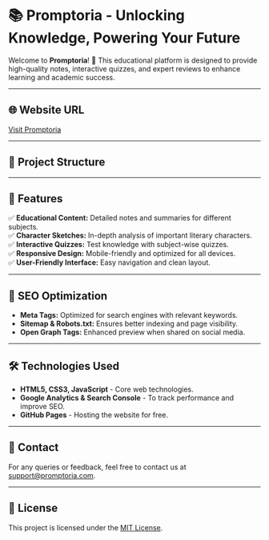# 📚 Promptoria - Unlocking Knowledge, Powering Your Future

Welcome to **Promptoria**! 🚀 This educational platform is designed to provide high-quality notes, interactive quizzes, and expert reviews to enhance learning and academic success.

---

## 🌐 Website URL
[Visit Promptoria](https://priyanjal-promptoria.github.io/Promptoria/)

---

## 📂 Project Structure


---

## 🎨 Features
✅ **Educational Content:** Detailed notes and summaries for different subjects.  
✅ **Character Sketches:** In-depth analysis of important literary characters.  
✅ **Interactive Quizzes:** Test knowledge with subject-wise quizzes.  
✅ **Responsive Design:** Mobile-friendly and optimized for all devices.  
✅ **User-Friendly Interface:** Easy navigation and clean layout.

---

## 📢 SEO Optimization
- **Meta Tags:** Optimized for search engines with relevant keywords.
- **Sitemap & Robots.txt:** Ensures better indexing and page visibility.
- **Open Graph Tags:** Enhanced preview when shared on social media.

---

## 🛠️ Technologies Used
- **HTML5, CSS3, JavaScript** - Core web technologies.
- **Google Analytics & Search Console** - To track performance and improve SEO.
- **GitHub Pages** - Hosting the website for free.

---

## 📧 Contact
For any queries or feedback, feel free to contact us at [support@promptoria.com](mailto:support@promptoria.com).

---

## 📜 License
This project is licensed under the [MIT License](LICENSE).
